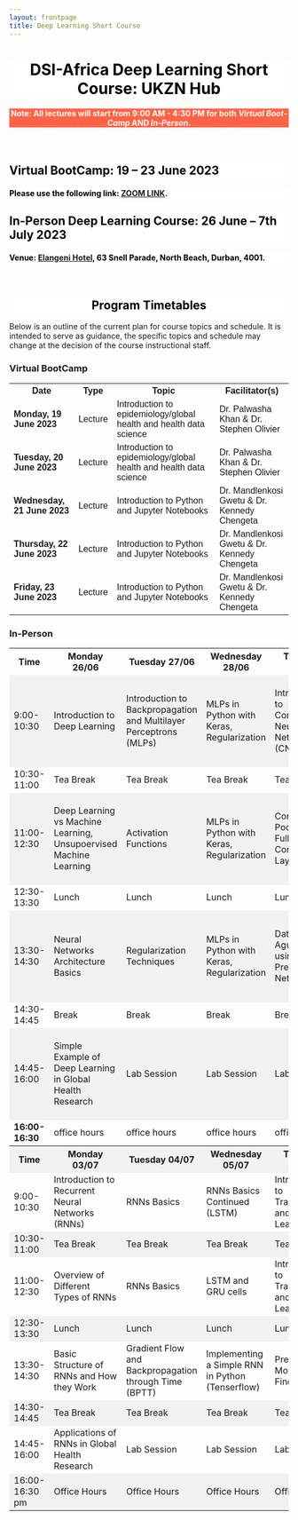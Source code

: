 ```yaml
---
layout: frontpage
title: Deep Learning Short Course
---
```


<h1 style="background-color:white; color:black; text-align: center;"> DSI-Africa Deep Learning Short Course: UKZN Hub </h1>

<h4 style="background-color:Tomato; color:white; text-align: center;"> Note: All lectures will start from 9:00 AM - 4:30 PM for both <i lang="la">Virtual BootCamp</i> AND <i lang="la">In-Person</i>. </h4> <br>

<h2 style="background-color:white; color:black; text-align: left;"> Virtual BootCamp: 19 – 23 June 2023 </h2>
<h4 style="background-color:white; color:black; text-align: left;"> Please use the following link: <a href="https://ukzn.zoom.us/j/98032587955?pwd=TnkzUHpvc0txMTA1WWViNVZseTVEdz09"><span style="text-align:center">ZOOM LINK</span></a>. </h4>

<h2 style="background-color:white; color:black; text-align: left;"> In-Person Deep Learning Course: 26 June – 7th July 2023 </h2> 
<h4 style="background-color:white; color:black; text-align: left;"> Venue: <a href="https://www.southernsun.com/southern-sun-elangeni-maharani"><span style="text-align:center">Elangeni Hotel</span></a>, 63 Snell Parade, North Beach, Durban, 4001. </h4> <br>



<h2 style="background-color:white; color:black; text-align: center;"> Program Timetables </h2>

Below is an outline of the current plan for course topics and schedule. It is intended to serve as guidance, the specific topics and schedule may change at the decision of the course instructional staff.

<html>
<head>
<style>
#virtual {
  font-family: Arial, Helvetica, sans-serif;
  border-collapse: collapse;
  width: 100%;
}
  
#inperson {
  font-family: Arial, Helvetica, sans-serif;
  border-collapse: collapse;
  width: 100%;
}

#virtual td, #virtual th, {
  border: 2px solid #ddd;
  padding: 8px;
}

#inperson td, #inperson th {
  border: 1px solid #ddd;
  padding: 8px;
}

#virtual tr:nth-child(even){background-color: #f2f2f2;}
#inperson tr:nth-child(even){background-color: #f2f2f2;}

#virtual tr:hover {background-color: #ddd;}
#inperson tr:hover {background-color: #ddd;}

#virtual th {
  padding-top: 12px;
  padding-bottom: 12px;
  text-align: center;
  background-color: #04AA6D;
  color: white;
}
  
#inperson th {
  padding-top: 12px;
  padding-bottom: 12px;
  text-align: center;
  background-color: #04AA6D;
  color: white;
}
</style>
</head>
<body>

<h3>Virtual BootCamp</h3>

<table id="virtual">
  <tr>
    <th><b>Date</b></th>
    <th><b>Type</b></th>
    <th><b>Topic</b></th>
    <th><b>Facilitator(s)</b></th>
  </tr>
  <tr>
    <td><b>Monday, 19 June 2023</b></td>
    <td>Lecture</td>
    <td>Introduction to epidemiology/global health and health data science</td>
    <td>Dr. Palwasha Khan & Dr. Stephen Olivier</td>
  </tr>
  <tr>
    <td><b>Tuesday, 20 June 2023</b></td>
    <td>Lecture</td>
    <td>Introduction to epidemiology/global health and health data science</td>
    <td>Dr. Palwasha Khan & Dr. Stephen Olivier</td>
  </tr>
  <tr>
    <td><b>Wednesday, 21 June 2023</b></td>
    <td>Lecture</td>
    <td>Introduction to Python and Jupyter Notebooks</td>
    <td>Dr. Mandlenkosi Gwetu & Dr. Kennedy Chengeta</td>
  </tr>
  <tr>
    <td><b>Thursday, 22 June 2023</b></td>
    <td>Lecture</td>
    <td>Introduction to Python and Jupyter Notebooks</td>
    <td>Dr. Mandlenkosi Gwetu & Dr. Kennedy Chengeta</td>
  </tr>
  <tr>
    <td><b>Friday, 23 June 2023</b></td>
    <td>Lecture</td>
    <td>Introduction to Python and Jupyter Notebooks</td>
    <td>Dr. Mandlenkosi Gwetu & Dr. Kennedy Chengeta</td>
  </tr>
</table>
  
 <h3>In-Person</h3>
  
  <table id="inperson">
  <tr>
    <th>Time</th>
    <th>Monday 26/06</th>
    <th>Tuesday 27/06</th>
    <th>Wednesday 28/06</th>
    <th>Thursday 29/06</th>
    <th>Friday 30/06</th>
    <th>Saturday 01/07</th>
  </tr>
  <tr>
    <td>9:00-10:30</td>
    <td>Introduction to Deep Learning</td>
    <td>Introduction to Backpropagation and Multilayer Perceptrons (MLPs)</td>
    <td>MLPs in Python with Keras, Regularization</td>
    <td>Introduction to Convulutional Neural Networks (CNNs)</td>
    <td>CNNs Basics, Fine Tuning and Visualzing the CNNs Model</td>
    <td>Group Discussion & Mini Project (in Global Health and Climate Change)</td>
  </tr>
  <tr>
    <td class="tg-amwm">10:30-11:00</td>
    <td class="tg-0lax">Tea Break</td>
    <td class="tg-0lax">Tea Break</td>
    <td class="tg-0lax">Tea Break</td>
    <td class="tg-0lax">Tea Break</td>
    <td class="tg-0lax">Tea Break</td>
    <td class="tg-0lax">Tea Break</td>
  </tr>
  <tr>
    <td class="tg-amwm">11:00-12:30</td>
    <td class="tg-0lax">Deep Learning vs Machine Learning, Unsupoervised Machine Learning</td>
    <td class="tg-0lax">Activation Functions</td>
    <td class="tg-0lax">MLPs in Python with Keras, Regularization</td>
    <td class="tg-0lax">Convlution, Pooling, and Fully Connected Layers</td>
    <td class="tg-0lax">CNNs Basics, Fine Tuning and Visualzing the CNNs Model</td>
    <td class="tg-0lax">Group Discussion & Mini Project (in Global Health and Climate Change)</td>
  </tr>
  <tr>
    <td class="tg-amwm">12:30-13:30</td>
    <td class="tg-0lax">Lunch</td>
    <td class="tg-0lax">Lunch</td>
    <td class="tg-0lax">Lunch</td>
    <td class="tg-0lax">Lunch</td>
    <td class="tg-0lax">Lunch</td>
    <td class="tg-0lax">Lunch</td>
  </tr>
  <tr>
    <td class="tg-amwm">13:30-14:30</td>
    <td class="tg-0lax">Neural Networks Architecture Basics</td>
    <td class="tg-0lax">Regularization Techniques</td>
    <td class="tg-0lax">MLPs in Python with Keras, Regularization</td>
    <td class="tg-0lax">Data Agumentation using Pretrained Networks</td>
    <td class="tg-0lax">Training and Testing Models on Sample Datasets</td>
    <td class="tg-0lax">Group Discussion & Mini Project (in Global Health and Climate Change)</td>
  </tr>
  <tr>
    <td class="tg-amwm">14:30-14:45</td>
    <td class="tg-0lax">Break</td>
    <td class="tg-0lax">Break</td>
    <td class="tg-0lax">Break</td>
    <td class="tg-0lax">Break</td>
    <td class="tg-0lax">Break</td>
    <td class="tg-0lax">Break</td>
  </tr>
  <tr>
    <td class="tg-amwm">14:45-16:00 </td>
    <td class="tg-0lax">Simple Example of Deep Learning in Global Health Research</td>
    <td class="tg-0lax">Lab Session</td>
    <td class="tg-0lax">Lab Session</td>
    <td class="tg-0lax">Lab Session</td>
    <td class="tg-0lax">Lab Session</td>
    <td class="tg-0lax">Group Discussion & Mini Project (in Global Health and Climate Change)</td>
  </tr>
  <tr>
    <td><b>16:00-16:30</b></td>
    <td>office hours</td>
    <td>office hours</td>
    <td>office hours</td>
    <td>office hours</td>
    <td>office hours</td>
    <td>office hours</td>
  </tr>
  <tr>
    <th class="tg-amwm">Time</th>
    <th class="tg-amwm">Monday 03/07</th>
    <th class="tg-amwm">Tuesday 04/07</th>
    <th class="tg-amwm">Wednesday 05/07</th>
    <th class="tg-amwm">Thursday 06/07</th>
    <th class="tg-amwm">Friday 07/07</th>
    <th class="tg-amwm">Saturday 08/07</th>
  </tr>
  <tr>
    <td class="tg-amwm">9:00-10:30</td>
    <td class="tg-0lax">Introduction to Recurrent Neural Networks (RNNs)</td>
    <td class="tg-0lax">RNNs Basics</td>
    <td class="tg-0lax">RNNs Basics Continued (LSTM)</td>
    <td class="tg-0lax">Introduction to Transformers and Transfer Learning</td>
    <td class="tg-0lax">Project Competition</td>
  </tr>
  <tr>
    <td class="tg-amwm">10:30-11:00</td>
    <td class="tg-0lax">Tea Break</td>
    <td class="tg-0lax">Tea Break</td>
    <td class="tg-0lax">Tea Break</td>
    <td class="tg-0lax">Tea Break</td>
    <td class="tg-0lax">Tea Break</td>
  </tr>
  <tr>
    <td class="tg-amwm">11:00-12:30</td>
    <td class="tg-0lax">Overview of Different Types of RNNs</td>
    <td class="tg-0lax">RNNs Basics</td>
    <td class="tg-0lax">LSTM and GRU cells</td>
    <td class="tg-0lax">Introduction to Transformers and Transfer Learning</td>
    <td class="tg-0lax">Project Competition</td>
  </tr>
  <tr>
    <td class="tg-amwm">12:30-13:30</td>
    <td class="tg-0lax">Lunch</td>
    <td class="tg-0lax">Lunch</td>
    <td class="tg-0lax">Lunch</td>
    <td class="tg-0lax">Lunch</td>
    <td class="tg-0lax">Lunch</td>
  </tr>
  <tr> 
    <td class="tg-amwm">13:30-14:30</td>
    <td class="tg-0lax">Basic Structure of RNNs and How they Work</td>
    <td class="tg-0lax">Gradient Flow and Backpropagation through Time (BPTT)</td>
    <td class="tg-0lax">Implementing a Simple RNN in Python (Tenserflow)</td>
    <td class="tg-0lax">Pre-Trained Models, Fine-Tuning</td>
    <td class="tg-0lax">Course Evaluation</td>
  </tr>
  <tr>
    <td class="tg-amwm">14:30-14:45</td>
    <td class="tg-0lax">Tea Break</td>
    <td class="tg-0lax">Tea Break</td>
    <td class="tg-0lax">Tea Break</td>
    <td class="tg-0lax">Tea Break</td>
    <td class="tg-0lax">Tea Break</td>
  </tr>
  <tr> 
    <td class="tg-amwm">14:45-16:00</td>
    <td class="tg-0lax">Applications of RNNs in Global Health Research</td>
    <td class="tg-0lax">Lab Session</td>
    <td class="tg-0lax">Lab Session</td>
    <td class="tg-0lax">Lab Session</td>
    <td class="tg-0lax">Closing Ceremony</td>
  </tr>
  <tr> 
    <td class="tg-amwm">16:00-16:30 pm</td>
    <td class="tg-0lax">Office Hours</td>
    <td class="tg-0lax">Office Hours</td>
    <td class="tg-0lax">Office Hours</td>
    <td class="tg-0lax">Office Hours</td>
    <td class="tg-0lax">Closing Ceremony</td>
  </tr>
</table>

</body>
</html>




